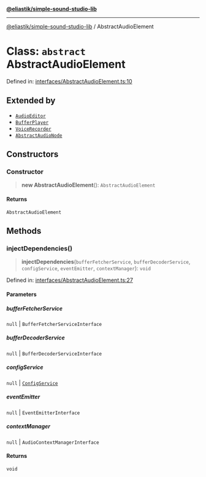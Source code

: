 [**@eliastik/simple-sound-studio-lib**](../README.md)

***

[@eliastik/simple-sound-studio-lib](../README.md) / AbstractAudioElement

# Class: `abstract` AbstractAudioElement

Defined in: [interfaces/AbstractAudioElement.ts:10](https://github.com/Eliastik/simple-sound-studio-lib/blob/61c9eeaf822611325d0c50ace4e91cc6de3ae8d9/lib/interfaces/AbstractAudioElement.ts#L10)

## Extended by

- [`AudioEditor`](AudioEditor.md)
- [`BufferPlayer`](BufferPlayer.md)
- [`VoiceRecorder`](VoiceRecorder.md)
- [`AbstractAudioNode`](AbstractAudioNode.md)

## Constructors

### Constructor

> **new AbstractAudioElement**(): `AbstractAudioElement`

#### Returns

`AbstractAudioElement`

## Methods

### injectDependencies()

> **injectDependencies**(`bufferFetcherService`, `bufferDecoderService`, `configService`, `eventEmitter`, `contextManager`): `void`

Defined in: [interfaces/AbstractAudioElement.ts:27](https://github.com/Eliastik/simple-sound-studio-lib/blob/61c9eeaf822611325d0c50ace4e91cc6de3ae8d9/lib/interfaces/AbstractAudioElement.ts#L27)

#### Parameters

##### bufferFetcherService

`null` | `BufferFetcherServiceInterface`

##### bufferDecoderService

`null` | `BufferDecoderServiceInterface`

##### configService

`null` | [`ConfigService`](../interfaces/ConfigService.md)

##### eventEmitter

`null` | `EventEmitterInterface`

##### contextManager

`null` | `AudioContextManagerInterface`

#### Returns

`void`
